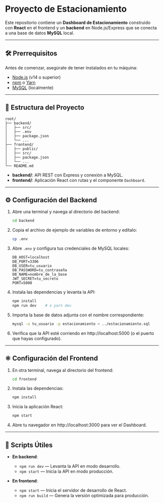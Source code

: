 # Proyecto de Estacionamiento

Este repositorio contiene un **Dashboard de Estacionamiento** construido con **React** en el frontend y un **backend** en Node.js/Express que se conecta a una base de datos **MySQL** local.

---

## 🛠️ Prerrequisitos

Antes de comenzar, asegúrate de tener instalados en tu máquina:

- [Node.js](https://nodejs.org/) (v14 o superior)
- [npm](https://www.npmjs.com/) o [Yarn](https://yarnpkg.com/)
- [MySQL](https://www.mysql.com/) (localmente)

---

## 📁 Estructura del Proyecto

```
root/
├── backend/
│   ├── src/
│   ├── .env
│   ├── package.json
│   └── ...
├── frontend/
│   ├── public/
│   ├── src/
│   ├── package.json
│   └── ...
└── README.md
```

- **backend/**: API REST con Express y conexión a MySQL.
- **frontend/**: Aplicación React con rutas y el componente `Dashboard`.

---

## ⚙️ Configuración del Backend

1. Abre una terminal y navega al directorio del backend:
   ```bash
   cd backend
   ```

2. Copia el archivo de ejemplo de variables de entorno y edítalo:
   ```bash
   cp .env
   ```

3. Abre `.env` y configura tus credenciales de MySQL locales:
   ```env
   DB_HOST=localhost
   DB_PORT=3306
   DB_USER=tu_usuario
   DB_PASSWORD=tu_contraseña
   DB_NAME=nombre_de_la_base
   JWT_SECRET=tu_secreto
   PORT=5000
   ```

4. Instala las dependencias y levanta la API:
   ```bash
   npm install
   npm run dev    # o yarn dev
   ```

5. Importa la base de datos adjunta con el nombre correspondiente:
   ```bash
   mysql -u tu_usuario -p estacionamiento < ../estacionamiento.sql
   ```

6. Verifica que la API esté corriendo en http://localhost:5000 (o el puerto que hayas configurado).

---

## ⚛️ Configuración del Frontend

1. En otra terminal, navega al directorio del frontend:
   ```bash
   cd frontend
   ```

2. Instala las dependencias:
   ```bash
   npm install
   ```

3. Inicia la aplicación React:
   ```bash
   npm start
   ```

4. Abre tu navegador en http://localhost:3000 para ver el Dashboard.

---

## 📝 Scripts Útiles

- **En backend**:
  - `npm run dev` — Levanta la API en modo desarrollo.
  - `npm start` — Inicia la API en modo producción.

- **En frontend**:
  - `npm start` — Inicia el servidor de desarrollo de React.
  - `npm run build` — Genera la versión optimizada para producción.


